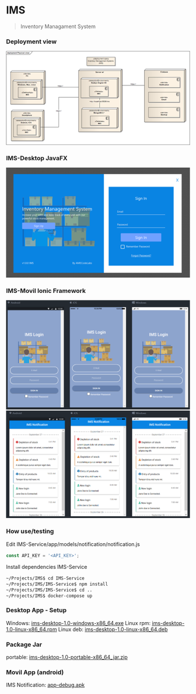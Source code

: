 # IMS

> Inventory Managament System

### Deployment view 
<p align="center">
    <img src="docs/img/deploymentview.png" alt="deploy" />
</p>

### IMS-Desktop JavaFX
<p align="center">
    <img src="docs/img/imslogindesktop.png" alt="deploy" />
</p>

### IMS-Movil Ionic Framework

<p align="center">
    <img src="docs/img/imslogin.png" alt="ionic Login" />
    <img src="docs/img/imsmain.png" alt="ionic main" />
</p>

### How use/testing

Edit IMS-Service/app/models/notification/notification.js
```js
const API_KEY = '<API_KEY>';
```

Install dependencies IMS-Service

```console
~/Projects/IMS$ cd IMS-Service
~/Projects/IMS/IMS-Service$ npm install
~/Projects/IMS/IMS-Service$ cd ..
~/Projects/IMS$ docker-compose up
```

### Desktop App - Setup
Windows: [ims-desktop-1.0-windows-x86_64.exe](dist/ims-desktop-1.0-windows-x86_64.exe)
Linux rpm: [ims-desktop-1.0-linux-x86_64.rpm](dist/ims-desktop-1.0-linux-x86_64.rpm)
Linux deb: [ims-desktop-1.0-linux-x86_64.deb](dist/ims-desktop-1.0-linux-x86_64.deb)

### Package Jar
portable: [ims-desktop-1.0-portable-x86_64_jar.zip](dist/ims-desktop-1.0-portable-x86_64_jar.zip)

### Movil App (android)
IMS Notification: [app-debug.apk](dist/app-debug.apk)